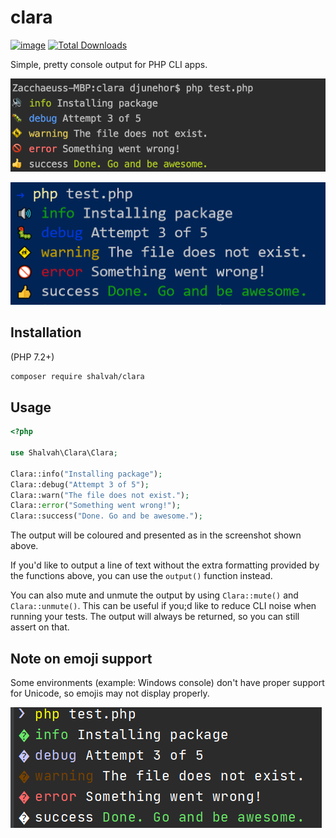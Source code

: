 # clara 

[![image](http://img.shields.io/packagist/v/shalvah/clara.svg?style=flat)](https://packagist.org/packages/shalvah/clara) [![Total Downloads](https://poser.pugx.org/shalvah/clara/downloads)](https://packagist.org/packages/shalvah/clara)

Simple, pretty console output for PHP CLI apps.

<p align="center" markdown>

![Output on macOS](./screenshot-mac.png)

![Output on Windows Terminal](./screenshot-windows-teminal.png)

</p>

## Installation
(PHP 7.2+)

```bash
composer require shalvah/clara
```

## Usage
```php
<?php

use Shalvah\Clara\Clara;

Clara::info("Installing package");
Clara::debug("Attempt 3 of 5");
Clara::warn("The file does not exist.");
Clara::error("Something went wrong!");
Clara::success("Done. Go and be awesome.");
```

The output will be coloured and presented as in the screenshot shown above.

If you'd like to output a line of text without the extra formatting provided by the functions above, you can use the `output()` function instead.

You can also mute and unmute the output by using `Clara::mute()` and `Clara::unmute()`. This can be useful if you;d like to reduce CLI noise when running your tests. The output will always be returned, so you can still assert on that.

## Note on emoji support
Some environments (example: Windows console) don't have proper support for Unicode, so emojis may not display properly.

![Output on Windows Cmder](./screenshot-cmder.png)

